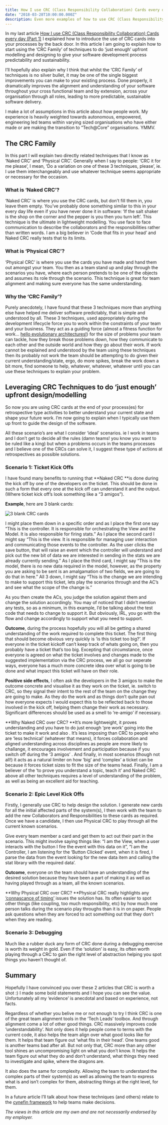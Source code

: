 ```yaml
---
title: How I use CRC (Class Responsibility Collaboration) Cards every day (Part 2)
date: "2018-03-28T10:00:00.000Z"
description: Even more examples of how to use CRC (Class Responsibility Collaboration) cards in your day to day work
---
```

In my last article [How I use CRC (Class Responsibility Collaboration) Cards every day (Part 1)](https://www.defmyfunc.com/2018-03-23_how_i_use_crc_everyday/) I explained how to introduce the use of CRC cards into your processes by the back door. In this article I am going to explain how to start using the ‘CRC Family’ of techniques to do ‘just enough’ upfront modelling and designing to give your software development process predictability and sustainability.

I’ll hopefully also explain why I think that whilst the ‘CRC Family’ of techniques is no silver bullet, it may be one of the single biggest improvements you can make to your existing process. Done properly, it dramatically improves the alignment and understanding of your software throughout your cross functional team and by extension, across your organisation through all roles, leading to more predictable, sustainable software delivery.

I make a lot of assumptions in this article about how people work. My experience is heavily weighted towards autonomous, empowered, engineering led teams within varying sized organisations who have either made or are making the transition to “Tech@Core” organisations. YMMV.

## The CRC Family

In this part I will explain two directly related techniques that I know as ‘Naked CRC’ and ‘Physical CRC’. Generally when I say to people: ‘CRC it for me please’, I mean, ‘Do a variation on one of these 3 techniques, please’, ie. I use them interchangeably and use whatever technique seems appropriate or necessary for the occasion.

### What is ‘Naked CRC’?

‘Naked CRC’ is where you use the CRC cards, but don’t fill them in, you leave them empty. You’ve probably done something similar to this in your every day life even if you have never done it in software: ‘If the salt shaker is the shop on the corner and the pepper is you then you turn left’. This technique is the ultimate in lightweight modelling. You use face to face communication to describe the collaborators and the responsibilities rather than written words. I am a big believer in ‘Code that fits in your head’ and Naked CRC really tests that to its limits.

### What is ‘Physical CRC’?

‘Physical CRC’ is where you use the cards you have made and hand them out amongst your team. You then as a team stand up and play through the scenarios you have, where each person pretends to be one of the objects and assumes its role through the scenario. This technique is great for team alignment and making sure everyone has the same understanding.

### Why the ‘CRC Family’?

Purely anecdotely, I have found that these 3 techniques more than anything else have helped me deliver software predictably, that is simple and understood by all. These 3 techniques, used appropriately during the development lifecycle force you to work within the constraints of your team and your business. They act as a guiding force (almost a fitness function for work… [hello evolutionary architectures!](https://www.thoughtworks.com/books/building-evolutionary-architectures)) for the size of problems your team can tackle, how they break those problems down, how they communicate to each other and the outside world and how they go about their work. If work cannot be explained and understood by the team using these techniques then its probably not work the team should be attempting to do given their current understanding/state, ergo, do more spikes, break the work down a bit more, find someone to help, whatever, whatever, whatever until you can use these techniques to explain your problem.

## Leveraging CRC Techniques to do ‘just enough’ upfront design/modelling

So now you are using CRC cards at the end of your process(es) for retrospective type activities to better understand your current state and shape your future work. I’m now going to explain when I typically use them up front to guide the design of the software.

All these scenario’s are what I consider ‘ideal’ scenarios. ie I work in teams and I don’t get to decide all the rules (damn teams! you know you want to be ruled like a king) but when a problems occurs in the teams processes and I believe one of the CRCs can solve it, I suggest these type of actions at retrospectives as possible solutions.

### Scenario 1: Ticket Kick Offs

I have found many benefits to running that **Naked CRC **is done during the kick off by one of the developers on the ticket. This should be done in such a form that every one at the kick off can understand it and the output. (Where ticket kick off’s look something like a “3 amigos”).

**Example**, here are 3 blank cards:

![3 blank CRC cards](./1_S3z9fe2rO9hjH-OwGIkYRw.jpeg)

I might place them down in a specific order and as I place the first one say “This is the controller. It is responsible for orchestrating the View and the Model. It is also responsible for firing stats.” As I place the second card I might say “This is the view. It is responsible for managing user interaction and communicating those events to the controller. As the user clicks the save button, that will raise an event which the controller will understand and pick out the new bit of data we are interested in sending in the stats we are already currently sending.” As I place the third card, I might say “This is the model, there is no new data required in the model, however, as the property you are asking to be sent is an amalgamation of two fields, we are going to do that in here.” All 3 down, I might say “This is the change we are intending to make to support this ticket, lets play the scenarios through and the AC’s and see what the scope of the change is.”

As you then create the ACs, you judge the solution against them and change the solution accordingly. You may of noticed that I didn’t mention any tests, so as a minimum, in this example, I’d be talking about the test code that needs to change to support it. But obviously, IRL, you go with the flow and change accordingly to support what you need to support.

**Outcome**, during the process hopefully you will all be getting a shared understanding of the work required to complete this ticket. The first thing that should become obvious very quickly is ‘is this ticket too big?’. If everyone in the ticket kickoff can’t keep track of whats going on, then you probably have a ticket that’s too big. Excepting that circumstance, once everyone is agreed on what the ticket involves and changes made to the suggested implementation via the CRC process, we all go our seperate ways, everyone has a much more concrete idea over what is going to be done and what impact this ticket will have on their role.

**Positive side effects**, I often ask the developers in the 3 amigos to make the outcome concrete and visualise it as they work on the ticket, ie. switch to CRC, so they signal their intent to the rest of the team on the change they are going to make. As they do the work and as things don’t quite pan out how everyone expects I would expect this to be reflected back to those involved in the kick off, helping them change their work as necessary. Significant differences should be used as a smell to ‘re-amigo’ if necessary.

**Why Naked CRC over CRC? **It’s more lightweight, it proves understanding and you have to do just enough ‘pre work’ going into the ticket to make it work and also . It’s less imposing than CRC to people who are ‘less technical’ (whatever that means), it forces collaboration and aligned understanding across disciplines as people are more likely to challange, it encourages involvement and participation because if you switch off during the ‘3 amigos’ . And finally, in most scenarios (though not all!) it acts as a natural limiter on how ‘big’ and ‘complex’ a ticket can be because it forces ticket sizes to fit the size of the teams head. Finally, I am a believer of the ‘to prove you understand a topic, teach it’ and Naked CRC above all other techniques requires a level of understanding of the problem, as well as being an excellent aid for teaching.

### Scenario 2: Epic Level Kick Offs

Firstly, I generally use CRC to help design the solution. I generate new cards for all the initial affected parts of the system(s), I then work with the team to add the new Collaborators and Responsibilities to these cards as required. Once we have a candidate, I then use Physical CRC to play through all the current known scenarios.

Give every team member a card and get them to act out their part in the scenario. This might involve saying things like: “I am the View, when a user interacts with the button I fire the event with this data on it”, “I am the Controller, I am listening for the ‘Button Clicked’ event, when it is fired, I parse the data from the event looking for the new data item and calling the stat library with the required data’.

**Outcome**, everyone on the team should have an understanding of the desired solution because they have been a part of making it as well as having played through as a team, all the known scenarios.

**Why Physical CRC over CRC? **Physical CRC really highlights any [‘connascance of timing’](http://connascence.io/timing.html) issues the solution has. Its often easier to spot other things (like coupling, too much responsibility, etc) by how much one person talks during the scenario play throughs than it is in on paper. People ask questions when they are forced to act something out that they don’t when they are reading.

### Scenario 3: Debugging

Much like a rubber duck any form of CRC done during a debugging exercise is worth its weight in gold. Even if the ‘solution’ is easy, its often worth playing through a CRC to gain the right level of abstraction helping you spot things you haven’t thought of.

## Summary

Hopefully I have convinced you over these 2 articles that CRC is worth a shot :) I made some bold statements and I hope you can see the value. Unfortunately all my ‘evidence’ is anecdotal and based on experience, not facts.

Regardless of whether you belive me or not enough to try I think CRC is one of the great team alignment tools in the ‘Tech Leads’ toolbox. And through alignment come a lot of other good things. CRC massively improves code ‘understandability’. Not only does it help people come to terms with the current code, it also helps the team align over what good looks like for them. It helps that team figure out ‘what fits in their head’. One teams good is another teams bad after all. But not only that, CRC more than any other tool shines an uncompromising light on what you don’t know. It helps the team figure out what they do and don’t understand, what things they need to investigate and spike, where the dragons are.

It also does the same for complexity. Allowing the team to understand the complex parts of their system(s) as well as allowing the team to express what is and isn’t complex for them, abstracting things at the right level, for them.

In a future article I’ll talk about how these techniques (and others) relate to the [cynefin framework](https://en.wikipedia.org/wiki/Cynefin_framework) to help teams make decisions.

*The views in this article are my own and are not necessarily endorsed by my employer.*
